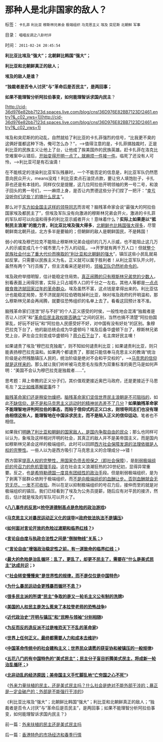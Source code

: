 # 那种人是北非国家的敌人？

标签： `卡扎菲` `利比亚` `穆斯林兄弟会` `极端组织` `马克思主义` `埃及` `突尼斯` `北朝鲜` `军事` 

目录： `唱唱反调之八卦时评`

时间： `2011-02-24 20:45:54`

**利比亚比埃及“强大”；北朝鲜比韩国“强大”；**

**利比亚和北朝鲜真正的敌人；**

**埃及的敌人是谁？**

**“独裁者是否令人讨厌”与“革命后是否民主”，是两回事；**

**如果不能理智分析阿拉伯事变，如何能理智诉求国内民主**？

[http://cid-36d976e82bb7123d.spaces.live.com/blog/cns!36D976E82BB7123D!2461.entry?&_c02_vws=1](http://cid-36d976e82bb7123d.spaces.live.com/blog/cns!36D976E82BB7123D!2461.entry?&_c02_vws=1)

埃及和突尼斯的的动乱，自然就给了利比亚的卡扎菲强烈的信号，“比我更不臭的这俩好蛋都这种下场，俺可怎么办？”，——>值得注意的是，卡扎菲搞独裁时，正是利比亚的民族主义让他上了台，让他成了挨美国炸的民族英雄。赶卡扎菲在洛克比空难案中认错后，[开始变得开明一点了，就麻烦一件接一件](../../../2011/1/30/对言论自由度“不稳定期过渡期”以高度重视.md)。临死了还没有人可怜，——>利比亚可是有石油滴！

在不能核定的渲染利比亚军队残暴时，一个不能否定的信息是，利比亚军队仍然愿意向民众开火，means没戏！利比亚卖点石油贷点款，要让穷人填饱肚子，卡扎菲也还是有本钱的。同样仅仅是提醒，这几位阿拉伯开明领袖的男一号二号，和浪子回头的男一号们，一一麻烦上身，是否让内贾德这些分子们捏了一把汗：“[幸亏没听你们这些丫的搞什么民主](../../../2011/1/30/如何面对言论开放的危险过渡期和临界红线？.md)”。

那么对于[东方如金国主这样的领导同志](../../../2009/6/2/金将军正日不会真打架，朝鲜半岛燃不起战火.md)而言呢？脑残革命家会说“最强大的阿拉伯国家埃及都民主了”，但埃及军队没有向激进的穆斯林兄弟会开火，激进的卡扎菲的军队却可以向温和得多的利比亚示威者开火！意味着什么？**实际上如果是以“抵制民主浪潮”的能力言，利比亚比埃及强大得多**，[北朝鲜也比韩国强大得多](../../../2010/11/24/朝鲜玩火打击西方鸽派；中国应考虑退出朝鲜；.md)，尽管朝鲜南北朝开战，北方多半是要输的；但朝鲜的敌人是朝鲜国民，不是韩国！

弱小的埃及穆巴拉克不能阻止穆斯林兄弟会组织的几万人示威，也不能阻止这几万人的示威变成几十个城市里几十万人的动乱，——>开罗就有两千万人口！但就[整个民族社会付出了重大代价而换取的“利比亚和北朝鲜的强大](../../../2009/6/15/制造中外文明冲突的国内利益链.md)”，镇压这些小民乱就易如反掌。只需要以民族主义为名，正义就可以属于胜利者！从利比亚军队开火时，虽然有两个飞行员叛了，但主流看来还是好的，[领袖卫队仍然听命令的](../../../2009/8/5/罗马独裁官科尔涅尼乌斯.苏拉和他的近卫军.md)。

埃及政府举措明智，估计能稳定住局势。[真正闹腾的只有穆斯林兄弟党的少数人](http://darthvad.blog.163.com/blog/static/53399470201061493946107/)，别看表面上闹得厉害，实际上只占城市人口的千分之一左右。其他人等都是[一点点粮食救济就回家过年的革命群众](../../../2010/9/15/民主就是民生！天生就是柴米油盐.md)。埃及虽然不富，这点钱是拿得出来的。利比亚估计也能稳定局势，至不济就是阿拉伯牺牲掉利比亚，映衬埃及政府的开明温和，那么穆斯林兄弟会再闹腾，就要往恐怖组织的名单上去了。看看这回预计准不准。

脑残革命家们渲泄“好与不好”的个人正义感受的时侯，一般性地会混淆“独裁者是否让人讨厌”和“[革命后民主政权能否确立](../../../2011/2/23/知其然，所以然，何以然，以何然.md)”之间的区别，当然也搞不清楚“阿拉伯国家乱，好玩不好玩”和“阿拉伯人民感受好不好，对中国有没有好处”的区别。象穆巴拉克下台了，他的副总统会成为华盛顿吗？埃及后备华盛顿下台了，穆斯林兄弟党上台，萨左会立刻变成华盛顿吗？[蒋介石下台](../../../2011/1/16/亡蒋介石者，蒋介石也.md)了，毛主席好民主噢！

如果谴责了埃及“穆巴拉克独裁”，则不知如何谴责利比亚；如果谴责利比亚，则只能表扬穆巴拉克温和。如果两个都谴责了，那就只能信奉马克思主义的教诲“统治阶级是必然残酷镇压人民的，统治阶级是绝对不会和平交权的”，——>[马克思的信仰就是这样来的](../../../2010/8/2/柏拉图乌托邦在历史上的合理性和阶级斗争.md)。那么就让我们听听被马克思毛左指责为双重标准的奥巴马是如何声明：“美国不会认为穆巴拉克是独裁者……”。

思考题：拜上帝教的正义分子们，其价值观更接近奥巴马政府，还是更接近于马恩毛左？[又比如维基解密事](../../../2010/12/15/不要利用维基解密；非法的“真相”不是真相.md)件？

[脑残革命家们还是稍安勿燥吧](../../../2011/2/23/知其然，所以然，何以然，以何然.md)。[脑残革命家们坚信世界民主浪朝是不可阻挡的](../../../2011/2/22/中国传统文化愚昧的社会建构主义.md)，如此[不缺信仰，是不是和马克思主义运动时的精神状态差不了几分](../../../2010/10/13/在左右意识形态中难以自拨的进步分子.md)？**如果脑残革命家不能理智地评判阿拉伯的事态，而陷于信仰式的正义口水，则领导同志们也没有理由相信这些人，能理智地在中国诉求民主，而不是陷入正义的信仰运动**。笔者也不相信。

如果我们[明确了利比亚和朝鲜的国家敌人，是国内争取自由的民众](../../../2011/1/19/“不妖魔化美国的是被美国收买的”.md)；那么也同样可以认为，象埃及这样相对开明的社会，其真正的敌人并不是美帝国主义，而是国内如穆斯林兄弟会这样的极端组织。此时可以回顾[西方社会保障发源的法理依据是人权的完整性](../../../2010/1/24/人权完整性对国家利益的价值.md)。一些人以为是西方吸引了马克思主义的合理成分——>错！

西方国家[提高人权的完整性，用国家负债去担保之（即社会保障](../../../2010/5/30/只有资本主义才存在社会保障.md)），是[削弱极端组织的号召力的危机管理手段](../../../2010/1/21/国家是危机管理的工具.md)。这在社会主义浪潮狂热的20世纪初，显得异常重要。反之，也[是希特勒德国一度具有团结性的政治手](../../../2010/7/7/不要象希特勒先生一样用心良苦.md)段。但是削弱极端组织，是为了剥离下层群众依附于极端组织，而[不是向极端组织的血酬让步。否则血酬就会无穷无尽，一发不可收拾](../../../2009/9/3/有两种血酬者命运是自取灭亡的悲惨.md)。所以在足以抑制极端组织的号召力后，接仲而至的就是对极端组织的镇压。我们已经看到了埃及为公务员提薪，随后应有对平民的接济，然后，估计就是埃及的军队可以开火了。

《[**八八事件的反思**](http://hi.baidu.com/darthchn/blog/item/7668d7077bc2db73020881a6.html)》《[**抢夺道德制高点是危险的政治游戏**](../../../2009/6/10/抢夺道德制高点是危险的政治游戏.md)》

《[**马克思主义对暴民运动正义化的误导**](../../../2009/6/9/历史教科书的致命误导.md)》《[**政府依法执法不是镇压**](../../../2009/7/12/政府依法执法不是镇压.md)》

《[**如何面对言论开放的危险过渡期和临界红线？**](../../../2011/1/30/如何面对言论开放的危险过渡期和临界红线？.md)》

《[**言论自由度与执政合法性之间是“倒抛物线”关系；**](../../../2011/1/30/对言论自由度“不稳定期过渡期”以高度重视.md)》

《**[“言论自由”增强政治稳定性之前，有一道致命的临界红线；](../../../2011/1/29/言论自由发展过程中的致命红线.md)**》

《[**最大的危险是治乱循环：乱了，更乱了，却更不民主了，需要在“什么是美式民主”达成共识**](../../../2011/2/20/选了北欧社会主义就选了北朝鲜.md)**；**》

《[**“社会转变慢慢来”是世界性的规律，而不是仅仅是中国特色**](../../../2010/3/21/中国的民主要慢慢来！摸着石头过河是真理！.md)》

《[**为什么暴民运动会更残暴而循环不息？**](../../../2010/3/3/为什么历史治乱循环总是不息更残暴？.md)》

《[**很多民主派的所谓“民主”争取的是又一轮毛主义公有制的洗牌**](../../../2010/1/18/被中国文化反对的民主就是公有制本身.md)》

《[**美国的人权民主是怎么惹来了本拉登老师的恐怖战争**](../../../2009/7/3/美国的人权民主是怎么惹来了本拉登老师的恐怖战争.md)》

《[**近代政治史“开明与镇压”和“民粹与领袖”分别相随**](../../../2010/5/14/用民主要求政府也要用民主约束自已.md)》

《[**为反而反的造反派不过是唯恐天下不乱的革命家**](../../../2010/5/14/唯恐天下不乱的革命家.md)》

《[**世界上任何正义，最终都需要人力和成本去维护**](../../../2011/2/23/哲学制造沟通障碍，哲学制造冲突.md)》

《[**中国革命传统中的社会建构主义；世界民众请愿的获妥协和被镇压的一般规律**](../../../2011/2/22/中国传统文化愚昧的社会建构主义.md)》

《[**五花八门的有中国特色的“美式民主”；民主分子盲目折腾美式民主，将成新一轮治乱循环；**](../../../2011/2/23/知其然，所以然，何以然，以何然.md)》

《[**北非动乱的经济原因；美帝国主义手忙脚乱地“亡穷国之心不死”**](http://blog.sina.com.cn/s/blog_5563a64d01017v1q.html)》

《[外来力量扶植的民主，还是美式民主吗？什么社会是绝对不能外部干涉的；暴正是一定会破产的；外部是不能强行干涉的](../../../2011/2/24/外来扶植的民主还是美式民主吗.md)》

《利比亚比埃及“强大”；北朝鲜比韩国“强大”；利比亚和北朝鲜真正的敌人；“独裁者是否令人讨厌”与“革命后是否民主”，是两回事；如果不能理智分析阿拉伯事变，如何能理智诉求国内民主？》



前一篇：[外来扶植的民主还是美式民主吗](../../../2011/2/24/外来扶植的民主还是美式民主吗.md)

后一篇：[香港特色的市场经济和春季行情](../../../2011/2/25/香港特色的市场经济.md)